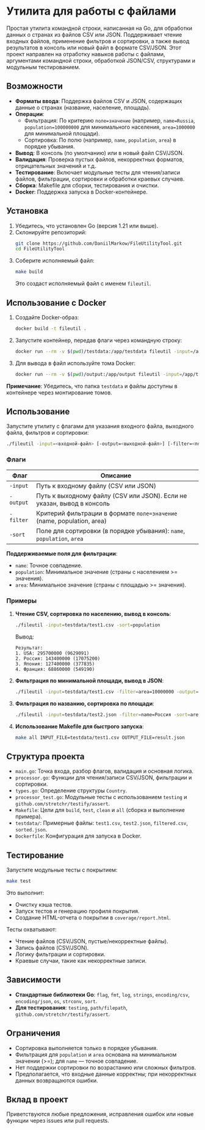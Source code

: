 # Утилита для работы с файлами

Простая утилита командной строки, написанная на Go, для обработки данных о странах из файлов CSV или JSON. Поддерживает чтение входных файлов, применение фильтров и сортировки, а также вывод результатов в консоль или новый файл в формате CSV/JSON. Этот проект направлен на отработку навыков работы с файлами, аргументами командной строки, обработкой JSON/CSV, структурами и модульным тестированием.

## Возможности

- **Форматы ввода**: Поддержка файлов CSV и JSON, содержащих данные о странах (название, население, площадь).
- **Операции**:
  - Фильтрация: По критерию `поле=значение` (например, `name=Russia`, `population=100000000` для минимального населения, `area=1000000` для минимальной площади).
  - Сортировка: По полю (например, `name`, `population`, `area`) в порядке убывания.
- **Вывод**: В консоль (по умолчанию) или в новый файл CSV/JSON.
- **Валидация**: Проверка пустых файлов, некорректных форматов, отрицательных значений и т.д.
- **Тестирование**: Включает модульные тесты для чтения/записи файлов, фильтрации, сортировки и обработки краевых случаев.
- **Сборка**: Makefile для сборки, тестирования и очистки.
- **Docker**: Поддержка запуска в Docker-контейнере.

## Установка

1. Убедитесь, что установлен Go (версия 1.21 или выше).
2. Склонируйте репозиторий:
   ```bash
   git clone https://github.com/DaniilMarkow/FileUtilityTool.git
   cd FileUtilityTool
   ```
3. Соберите исполняемый файл:
   ```bash
   make build
   ```
   Это создаст исполняемый файл с именем `fileutil`.

## Использование с Docker

1. Создайте Docker-образ:
   ```bash
   docker build -t fileutil .
   ```
2. Запустите контейнер, передав флаги через командную строку:
   ```bash
   docker run --rm -v $(pwd)/testdata:/app/testdata fileutil -input=/app/testdata/test1.csv -sort=population
   ```
3. Для вывода в файл используйте тома Docker:
   ```bash
   docker run --rm -v $(pwd)/output:/app/output fileutil -input=/app/testdata/test1.csv -output=/app/output/result.json -filter=area=10000000
   ```

**Примечание**: Убедитесь, что папка `testdata` и файлы доступны в контейнере через монтирование томов.

## Использование

Запустите утилиту с флагами для указания входного файла, выходного файла, фильтров и сортировки:

```bash
./fileutil -input=<входной-файл> [-output=<выходной-файл>] [-filter=<поле=значение>] [-sort=<поле>]
```

### Флаги

| Флаг           | Описание                                                                |
|----------------|-------------------------------------------------------------------------|
| `-input`       | Путь к входному файлу (CSV или JSON)                                    |
| `-output`      | Путь к выходному файлу (CSV или JSON). Если не указан, вывод в консоль  |
| `-filter`      | Критерий фильтрации в формате `поле=значение` (name, population, area)  |
| `-sort`        | Поле для сортировки (в порядке убывания): `name`, `population`, `area`  | 

**Поддерживаемые поля для фильтрации**:
- `name`: Точное совпадение.
- `population`: Минимальное значение (страны с населением >= значения).
- `area`: Минимальное значение (страны с площадью >= значения).

### Примеры

1. **Чтение CSV, сортировка по населению, вывод в консоль**:
   ```bash
   ./fileutil -input=testdata/test1.csv -sort=population
   ```
   Вывод:
   ```
   Результат:
   1. USA: 295700000 (9629091)
   2. Россия: 143400000 (17075200)
   3. Япония: 127400000 (377835)
   4. Франция: 68860000 (549190)
   ```

2. **Фильтрация по минимальной площади, вывод в JSON**:
   ```bash
   ./fileutil -input=testdata/test1.csv -filter=area=10000000 -output=output.json
   ```

3. **Фильтрация по названию, сортировка по площади**:
   ```bash
   ./fileutil -input=testdata/test2.json -filter=name=Россия -sort=area
   ```

4. **Использование Makefile для быстрого запуска**:
   ```bash
   make all INPUT_FILE=testdata/test1.csv OUTPUT_FILE=result.json
   ```

## Структура проекта

- `main.go`: Точка входа, разбор флагов, валидация и основная логика.
- `processor.go`: Функции для чтения/записи CSV/JSON, фильтрации и сортировки.
- `types.go`: Определение структуры `Country`.
- `processor_test.go`: Модульные тесты с использованием `testing` и `github.com/stretchr/testify/assert`.
- `Makefile`: Цели для `build`, `test`, `clean` и `all` (сборка и выполнение примера).
- `testdata/`: Примерные файлы: `test1.csv`, `test2.json`, `filtered.csv`, `sorted.json`.
- `Dockerfile`: Конфигурация для запуска в Docker.

## Тестирование

Запустите модульные тесты с покрытием:
```bash
make test
```

Это выполнит:
- Очистку кэша тестов.
- Запуск тестов и генерацию профиля покрытия.
- Создание HTML-отчета о покрытии в `coverage/report.html`.

Тесты охватывают:
- Чтение файлов (CSV/JSON, пустые/некорректные файлы).
- Запись файлов (CSV/JSON).
- Логику фильтрации и сортировки.
- Краевые случаи, такие как некорректные записи.

## Зависимости

- **Стандартные библиотеки Go**: `flag`, `fmt`, `log`, `strings`, `encoding/csv`, `encoding/json`, `os`, `strconv`, `sort`.
- **Для тестирования**: `testing`, `path/filepath`, `github.com/stretchr/testify/assert`.

## Ограничения

- Сортировка выполняется только в порядке убывания.
- Фильтрация для `population` и `area` основана на минимальном значении (>=); для `name` — точное совпадение.
- Нет поддержки сортировки по возрастанию или сложных фильтров.
- Предполагается, что входные данные корректны; при некорректных данных возвращаются ошибки.

## Вклад в проект

Приветствуются любые предложения, исправления ошибок или новые функции через issues или pull requests.
